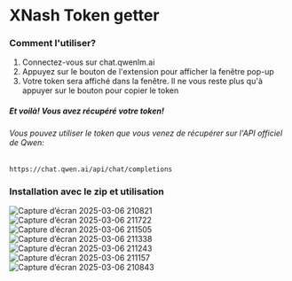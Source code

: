 # XNash Token getter

### Comment l'utiliser?
1. Connectez-vous sur chat.qwenlm.ai
2. Appuyez sur le bouton de l'extension pour afficher la fenêtre pop-up
3. Votre token sera affiché dans la fenêtre. Il ne vous reste plus qu'à appuyer sur le bouton pour copier le token

##### Et voilà! Vous avez récupéré votre token!

###### Vous pouvez utiliser le token que vous venez de récupérer sur l'API officiel de Qwen:
````
https://chat.qwen.ai/api/chat/completions
````

### Installation avec le zip et utilisation
![Capture d’écran 2025-03-06 210821](https://github.com/user-attachments/assets/ebef2111-d302-476b-b966-708250d8ad23)
![Capture d’écran 2025-03-06 211722](https://github.com/user-attachments/assets/d5bad0e4-5648-4fc7-95b8-dd9a4ac4c6b4)
![Capture d’écran 2025-03-06 211505](https://github.com/user-attachments/assets/55eaec9d-e9b8-4e62-94eb-67c7d69ead83)
![Capture d’écran 2025-03-06 211338](https://github.com/user-attachments/assets/739cfcb5-35d1-4c98-a120-42bea7bae932)
![Capture d’écran 2025-03-06 211243](https://github.com/user-attachments/assets/e2b03233-263d-4e5b-82a0-c4f68b5bae23)
![Capture d’écran 2025-03-06 211157](https://github.com/user-attachments/assets/89021305-83c3-49f6-9d36-abd2e23f69d9)
![Capture d’écran 2025-03-06 210843](https://github.com/user-attachments/assets/bb1add7d-b9bc-44f8-b587-b9dfc96e3173)
